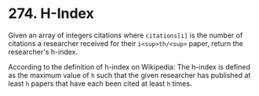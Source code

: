 # 274. H-Index

Given an array of integers citations where `citations[i]` is the number of citations a researcher received for their `i<sup>th/<sup>` paper, return the researcher's h-index.

According to the definition of h-index on Wikipedia: The h-index is defined as the maximum value of `h` such that the given researcher has published at least `h` papers that have each been cited at least `h` times.